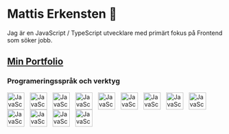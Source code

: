 # Mattis Erkensten 👋

Jag är en JavaScript / TypeScript utvecklare med primärt fokus på Frontend som söker jobb.

## <a href="https://mattiserkensten.se" target="_blank">Min Portfolio</a>

### Programeringsspråk och verktyg
<img align="left" alt="JavaScript" width="40px" style="padding-right:10px" src="https://cdn.jsdelivr.net/gh/devicons/devicon/icons/javascript/javascript-original.svg" />
<img align="left" alt="JavaScript" width="40px" style="padding-right:10px" src="https://cdn.jsdelivr.net/gh/devicons/devicon/icons/typescript/typescript-original.svg" />
<img align="left" alt="JavaScript" width="40px" style="padding-right:10px" src="https://cdn.jsdelivr.net/gh/devicons/devicon/icons/html5/html5-plain-wordmark.svg" />
<img align="left" alt="JavaScript" width="40px" style="padding-right:10px" src="https://cdn.jsdelivr.net/gh/devicons/devicon/icons/css3/css3-plain-wordmark.svg" />
<img align="left" alt="JavaScript" width="40px" style="padding-right:10px" src="https://cdn.jsdelivr.net/gh/devicons/devicon/icons/react/react-original-wordmark.svg" />
<img align="left" alt="JavaScript" width="40px" style="padding-right:10px" src="https://cdn.jsdelivr.net/gh/devicons/devicon/icons/nodejs/nodejs-original.svg" />
<img align="left" alt="JavaScript" width="40px" style="padding-right:10px" src="https://cdn.jsdelivr.net/gh/devicons/devicon/icons/tailwindcss/tailwindcss-plain.svg" />



<img align="left" alt="JavaScript" width="40px" style="padding-right:10px" src="" />
<img align="left" alt="JavaScript" width="40px" style="padding-right:10px" src="" />
<img align="left" alt="JavaScript" width="40px" style="padding-right:10px" src="" />
<img align="left" alt="JavaScript" width="40px" style="padding-right:10px" src="" />
<img align="left" alt="JavaScript" width="40px" style="padding-right:10px" src="" />
<img align="left" alt="JavaScript" width="40px" style="padding-right:10px" src="" />

          

<!--
**merkensten/merkensten** is a ✨ _special_ ✨ repository because its `README.md` (this file) appears on your GitHub profile.

Here are some ideas to get you started:

- 🔭 I’m currently working on ...
- 🌱 I’m currently learning ...
- 👯 I’m looking to collaborate on ...
- 🤔 I’m looking for help with ...
- 💬 Ask me about ...
- 📫 How to reach me: ...
- 😄 Pronouns: ...
- ⚡ Fun fact: ...
-->
